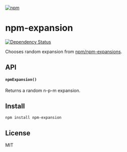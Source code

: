 [![npm](https://nodei.co/npm/npm-expansion.png)](https://npmjs.com/package/npm-expansion)

# npm-expansion

[![Dependency Status][david-badge]][david]

Chooses random expansion from [npm/npm-expansions].

[npm/npm-expansions]: https://github.com/npm/npm-expansions

[david]: https://david-dm.org/eush77/npm-expansion
[david-badge]: https://david-dm.org/eush77/npm-expansion.png

## API

#### `npmExpansion()`

Returns a random n-p-m expansion.

## Install

```
npm install npm-expansion
```

## License

MIT
